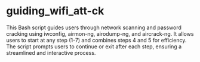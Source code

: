 # guiding_wifi_att-ck
This Bash script guides users through network scanning and password cracking using iwconfig, airmon-ng, airodump-ng, and aircrack-ng. It allows users to start at any step (1-7) and combines steps 4 and 5 for efficiency. The script prompts users to continue or exit after each step, ensuring a streamlined and interactive process.
